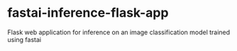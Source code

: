 # fastai-inference-flask-app
Flask web application for inference on an image classification model trained using fastai
